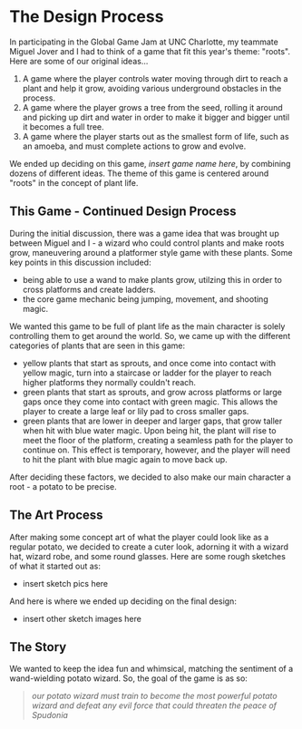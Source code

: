 # The Design Process
In participating in the Global Game Jam at UNC Charlotte, my teammate Miguel Jover and I had to think of a game that fit this year's theme: "roots". Here are some of our original ideas...
1. A game where the player controls water moving through dirt to reach a plant and help it grow, avoiding various underground obstacles in the process.
2. A game where the player grows a tree from the seed, rolling it around and picking up dirt and water in order to make it bigger and bigger until it becomes a full tree.
3. A game where the player starts out as the smallest form of life, such as an amoeba, and must complete actions to grow and evolve.

We ended up deciding on this game, *insert game name here*, by combining dozens of different ideas. The theme of this game is centered around "roots" in the concept of plant life.

## This Game - Continued Design Process
During the initial discussion, there was a game idea that was brought up between Miguel and I - a wizard who could control plants and make roots grow, maneuvering around a platformer style game with these plants. Some key points in this discussion included:

- being able to use a wand to make plants grow, utilzing this in order to cross platforms and create ladders.
- the core game mechanic being jumping, movement, and shooting magic.

We wanted this game to be full of plant life as the main character is solely controlling them to get around the world. So, we came up with the different categories of plants that are seen in this game:

- yellow plants that start as sprouts, and once come into contact with yellow magic, turn into a staircase or ladder for the player to reach higher platforms they normally couldn't reach.
- green plants that start as sprouts, and grow across platforms or large gaps once they come into contact with green magic. This allows the player to create a large leaf or lily pad to cross smaller gaps.
- green plants that are lower in deeper and larger gaps, that grow taller when hit with blue water magic. Upon being hit, the plant will rise to meet the floor of the platform, creating a seamless path for the player to continue on. This effect is temporary, however, and the player will need to hit the plant with blue magic again to move back up.

After deciding these factors, we decided to also make our main character a root - a potato to be precise. 

## The Art Process
After making some concept art of what the player could look like as a regular potato, we decided to create a cuter look, adorning it with a wizard hat, wizard robe, and some round glasses. Here are some rough sketches of what it started out as:

- insert sketch pics here

And here is where we ended up deciding on the final design:

- insert other sketch images here

## The Story
We wanted to keep the idea fun and whimsical, matching the sentiment of a wand-wielding potato wizard. So, the goal of the game is as so: 
> *our potato wizard must train to become the most powerful potato wizard and defeat any evil force that could threaten the peace of Spudonia*
